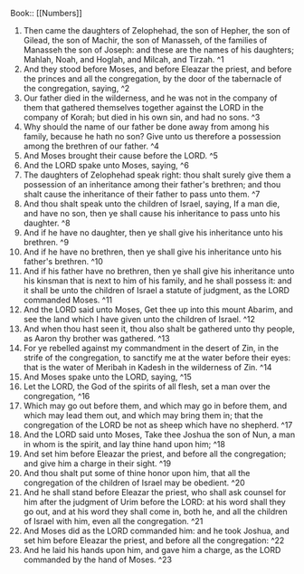  Book:: [[Numbers]]
 1. Then came the daughters of Zelophehad, the son of Hepher, the son of Gilead, the son of Machir, the son of Manasseh, of the families of Manasseh the son of Joseph: and these are the names of his daughters; Mahlah, Noah, and Hoglah, and Milcah, and Tirzah. ^1
 2. And they stood before Moses, and before Eleazar the priest, and before the princes and all the congregation, by the door of the tabernacle of the congregation, saying, ^2
 3. Our father died in the wilderness, and he was not in the company of them that gathered themselves together against the LORD in the company of Korah; but died in his own sin, and had no sons. ^3
 4. Why should the name of our father be done away from among his family, because he hath no son? Give unto us therefore a possession among the brethren of our father. ^4
 5. And Moses brought their cause before the LORD. ^5
 6. And the LORD spake unto Moses, saying, ^6
 7. The daughters of Zelophehad speak right: thou shalt surely give them a possession of an inheritance among their father's brethren; and thou shalt cause the inheritance of their father to pass unto them. ^7
 8. And thou shalt speak unto the children of Israel, saying, If a man die, and have no son, then ye shall cause his inheritance to pass unto his daughter. ^8
 9. And if he have no daughter, then ye shall give his inheritance unto his brethren. ^9
 10. And if he have no brethren, then ye shall give his inheritance unto his father's brethren. ^10
 11. And if his father have no brethren, then ye shall give his inheritance unto his kinsman that is next to him of his family, and he shall possess it: and it shall be unto the children of Israel a statute of judgment, as the LORD commanded Moses. ^11
 12. And the LORD said unto Moses, Get thee up into this mount Abarim, and see the land which I have given unto the children of Israel. ^12
 13. And when thou hast seen it, thou also shalt be gathered unto thy people, as Aaron thy brother was gathered. ^13
 14. For ye rebelled against my commandment in the desert of Zin, in the strife of the congregation, to sanctify me at the water before their eyes: that is the water of Meribah in Kadesh in the wilderness of Zin. ^14
 15. And Moses spake unto the LORD, saying, ^15
 16. Let the LORD, the God of the spirits of all flesh, set a man over the congregation, ^16
 17. Which may go out before them, and which may go in before them, and which may lead them out, and which may bring them in; that the congregation of the LORD be not as sheep which have no shepherd. ^17
 18. And the LORD said unto Moses, Take thee Joshua the son of Nun, a man in whom is the spirit, and lay thine hand upon him; ^18
 19. And set him before Eleazar the priest, and before all the congregation; and give him a charge in their sight. ^19
 20. And thou shalt put some of thine honor upon him, that all the congregation of the children of Israel may be obedient. ^20
 21. And he shall stand before Eleazar the priest, who shall ask counsel for him after the judgment of Urim before the LORD: at his word shall they go out, and at his word they shall come in, both he, and all the children of Israel with him, even all the congregation. ^21
 22. And Moses did as the LORD commanded him: and he took Joshua, and set him before Eleazar the priest, and before all the congregation: ^22
 23. And he laid his hands upon him, and gave him a charge, as the LORD commanded by the hand of Moses. ^23
